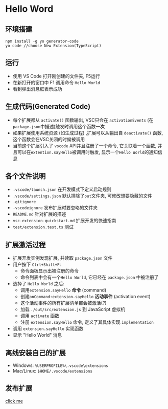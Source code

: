 # Hello Word
## 环境搭建

```
npm install -g yo generator-code
yo code //choose New Extension(TypeScript)
```

## 运行
- 使用 VS Code 打开刚创建的文件夹, F5运行
- 在新打开的窗口中 F1 调用命令 `Hello World`
- 看到弹出消息框表示成功

## 生成代码(Generated Code)
- 每个扩展都从 `activate()` 函数输出, VSC只会在 `activationEvents` (在`package.json`中描述)触发时调用这个函数**一次**
- 如果扩展使用系统资源 (如生成过程) ,扩展可以从输出自 `deactivate()` 函数, 这个函数会在VSC关闭的时候被调用
- 当前这个扩展引入了 `vscode` API并且注册了一个命令, 它关联着一个函数, 并且可以在`extention.sayHello`被调用时触发, 显示一个`Hello World`的通知信息

## 各个文件说明
- `.vscode/launch.json` 在开发模式下定义启动规则
- `.vscode/settings.json` 默认排除了`out`文件夹, 可修改想要隐藏的文件
- `.gitignore`
- `-vscodeignore` 发布扩展时要忽略的文件夹
- `README.md` 针对扩展的描述
- `vsc-extension-quickstart.md` 扩展开发的快速指南
- `test/extension.test.ts` 测试

## 扩展激活过程
- 扩展开发实例发现扩展, 并读取 `package.json` 文件
- 用户按下 `Ctrl+Shift+P`:
    - 命令面板显示出被注册的命令
    - 命令列表中会有一个`Hello World`, 它已经在 `package.json` 中被注册了
- 选择了 `Hello World` 之后:
    - 调用`extension.sayHello` **命令** (command) 
    - 创建`onCommand:extension.sayHello` **活动事件** (activation event)
    - 这个活动事件的所有扩展清单都会被激活(?)
    - 加载 `./out/src/extension.js` 到 JavaScript 虚拟机
    - 调用 `activate` 函数
    - 注册 `extension.sayHello` 命令, 定义了其具体实现 `implementation`
- 调用 `extension.sayHello` 实现函数
- 显示 "Hello World" 消息

## 离线安装自己的扩展
- Windows: `%USERPROFILE%\.vscode\extensions`
- Mac/Linux: `$HOME/.vscode/extensions`

## 发布扩展
[click me](https://code.visualstudio.com/docs/extensions/publish-extension)